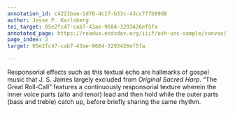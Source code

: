 ```yaml
---
annotation_id: c4221bae-1d78-4c17-b33c-43cc7ffb89d8
author: Jesse P. Karlsberg
tei_target: 05e2fc47-cab7-43ae-9684-3293426ef5fa
annotated_page: https://readux.ecdsdev.org/iiif/osh-unc-sample/canvas/_osh-3.jpg
page_index: 2
target: 05e2fc47-cab7-43ae-9684-3293426ef5fa

---
```

<p>Responsorial effects such as this textual echo are hallmarks of gospel music that J. S. James largely excluded from <em>Original Sacred Harp</em>. &ldquo;The Great Roll-Call&rdquo; features a continuously responsorial texture wherein the inner voice parts (alto and tenor) lead and then hold while the outer parts (bass and treble) catch up, before briefly sharing the same rhythm.</p>